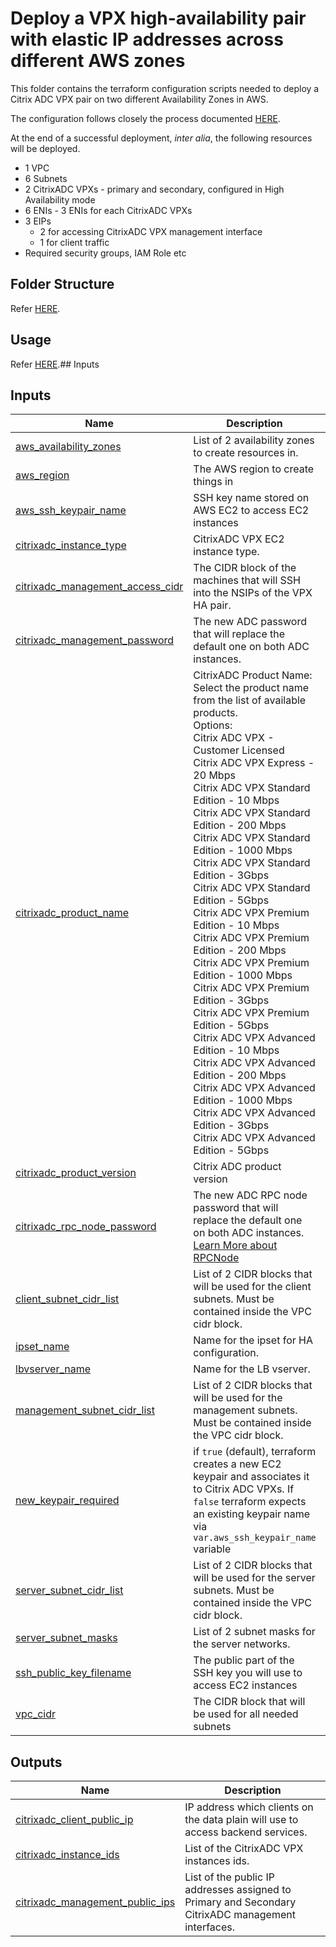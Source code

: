 # Deploy a VPX high-availability pair with elastic IP addresses across different AWS zones

This folder contains the terraform configuration scripts needed to deploy a Citrix ADC VPX pair on two different Availability Zones in AWS.

The configuration follows closely the process documented [HERE](https://docs.citrix.com/en-us/citrix-adc/current-release/deploying-vpx/deploy-aws/vpx-ha-eip-different-aws-zones.html).

At the end of a successful deployment, _inter alia_, the following resources will be deployed.
- 1 VPC
- 6 Subnets
- 2 CitrixADC VPXs - primary and secondary, configured in High Availability mode
- 6 ENIs - 3 ENIs for each CitrixADC VPXs
- 3 EIPs
  - 2 for accessing CitrixADC VPX management interface
  - 1 for client traffic
- Required security groups, IAM Role etc

## Folder Structure

Refer [HERE](../../../../assets/common_docs/folder_structure.md).

## Usage

Refer [HERE](../../../../assets/common_docs/terraform_usage.md).## Inputs

## Inputs

| Name | Description | Type | Default | Required |
|------|-------------|------|---------|:--------:|
| <a name="input_aws_availability_zones"></a> [aws\_availability\_zones](#input\_aws\_availability\_zones) | List of 2 availability zones to create resources in. | `list(string)` | n/a | yes |
| <a name="input_aws_region"></a> [aws\_region](#input\_aws\_region) | The AWS region to create things in | `string` | n/a | yes |
| <a name="input_aws_ssh_keypair_name"></a> [aws\_ssh\_keypair\_name](#input\_aws\_ssh\_keypair\_name) | SSH key name stored on AWS EC2 to access EC2 instances | `string` | n/a | yes |
| <a name="input_citrixadc_instance_type"></a> [citrixadc\_instance\_type](#input\_citrixadc\_instance\_type) | CitrixADC VPX EC2 instance type. | `string` | `"m5.xlarge"` | no |
| <a name="input_citrixadc_management_access_cidr"></a> [citrixadc\_management\_access\_cidr](#input\_citrixadc\_management\_access\_cidr) | The CIDR block of the machines that will SSH into the NSIPs of the VPX HA pair. | `string` | n/a | yes |
| <a name="input_citrixadc_management_password"></a> [citrixadc\_management\_password](#input\_citrixadc\_management\_password) | The new ADC password that will replace the default one on both ADC instances. | `string` | n/a | yes |
| <a name="input_citrixadc_product_name"></a> [citrixadc\_product\_name](#input\_citrixadc\_product\_name) | CitrixADC Product Name: Select the product name from the list of available products.<br>  Options:<br>    Citrix ADC VPX - Customer Licensed<br>    Citrix ADC VPX Express - 20 Mbps<br>    Citrix ADC VPX Standard Edition - 10 Mbps<br>    Citrix ADC VPX Standard Edition - 200 Mbps<br>    Citrix ADC VPX Standard Edition - 1000 Mbps<br>    Citrix ADC VPX Standard Edition - 3Gbps<br>    Citrix ADC VPX Standard Edition - 5Gbps<br>    Citrix ADC VPX Premium Edition - 10 Mbps<br>    Citrix ADC VPX Premium Edition - 200 Mbps<br>    Citrix ADC VPX Premium Edition - 1000 Mbps<br>    Citrix ADC VPX Premium Edition - 3Gbps<br>    Citrix ADC VPX Premium Edition - 5Gbps<br>    Citrix ADC VPX Advanced Edition - 10 Mbps<br>    Citrix ADC VPX Advanced Edition - 200 Mbps<br>    Citrix ADC VPX Advanced Edition - 1000 Mbps<br>    Citrix ADC VPX Advanced Edition - 3Gbps<br>    Citrix ADC VPX Advanced Edition - 5Gbps | `string` | `"Citrix ADC VPX - Customer Licensed"` | no |
| <a name="input_citrixadc_product_version"></a> [citrixadc\_product\_version](#input\_citrixadc\_product\_version) | Citrix ADC product version | `string` | `"13.1"` | no |
| <a name="input_citrixadc_rpc_node_password"></a> [citrixadc\_rpc\_node\_password](#input\_citrixadc\_rpc\_node\_password) | The new ADC RPC node password that will replace the default one on both ADC instances. [Learn More about RPCNode](https://docs.citrix.com/en-us/citrix-adc/current-release/getting-started-with-citrix-adc/change-rpc-node-password.html) | `string` | n/a | yes |
| <a name="input_client_subnet_cidr_list"></a> [client\_subnet\_cidr\_list](#input\_client\_subnet\_cidr\_list) | List of 2 CIDR blocks that will be used for the client subnets. Must be contained inside the VPC cidr block. | `list(string)` | n/a | yes |
| <a name="input_ipset_name"></a> [ipset\_name](#input\_ipset\_name) | Name for the ipset for HA configuration. | `string` | `"ipset_tf"` | no |
| <a name="input_lbvserver_name"></a> [lbvserver\_name](#input\_lbvserver\_name) | Name for the LB vserver. | `string` | `"vserver1"` | no |
| <a name="input_management_subnet_cidr_list"></a> [management\_subnet\_cidr\_list](#input\_management\_subnet\_cidr\_list) | List of 2 CIDR blocks that will be used for the management subnets. Must be contained inside the VPC cidr block. | `list(string)` | n/a | yes |
| <a name="input_new_keypair_required"></a> [new\_keypair\_required](#input\_new\_keypair\_required) | if `true` (default), terraform creates a new EC2 keypair and associates it to Citrix ADC VPXs. If `false` terraform expects an existing keypair name via `var.aws_ssh_keypair_name` variable | `bool` | `true` | no |
| <a name="input_server_subnet_cidr_list"></a> [server\_subnet\_cidr\_list](#input\_server\_subnet\_cidr\_list) | List of 2 CIDR blocks that will be used for the server subnets. Must be contained inside the VPC cidr block. | `list(string)` | n/a | yes |
| <a name="input_server_subnet_masks"></a> [server\_subnet\_masks](#input\_server\_subnet\_masks) | List of 2 subnet masks for the server networks. | `list(string)` | n/a | yes |
| <a name="input_ssh_public_key_filename"></a> [ssh\_public\_key\_filename](#input\_ssh\_public\_key\_filename) | The public part of the SSH key you will use to access EC2 instances | `string` | n/a | yes |
| <a name="input_vpc_cidr"></a> [vpc\_cidr](#input\_vpc\_cidr) | The CIDR block that will be used for all needed subnets | `string` | n/a | yes |

## Outputs

| Name | Description |
|------|-------------|
| <a name="output_citrixadc_client_public_ip"></a> [citrixadc\_client\_public\_ip](#output\_citrixadc\_client\_public\_ip) | IP address which clients on the data plain will use to access backend services. |
| <a name="output_citrixadc_instance_ids"></a> [citrixadc\_instance\_ids](#output\_citrixadc\_instance\_ids) | List of the CitrixADC VPX instances ids. |
| <a name="output_citrixadc_management_public_ips"></a> [citrixadc\_management\_public\_ips](#output\_citrixadc\_management\_public\_ips) | List of the public IP addresses assigned to Primary and Secondary CitrixADC management interfaces. |

